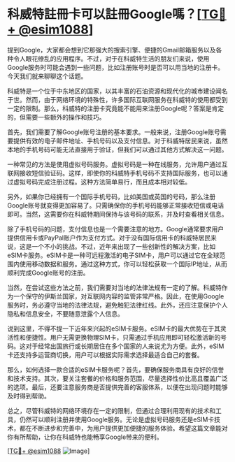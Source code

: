 # 科威特註冊卡可以註冊Google嗎？[[TG💪+ @esim1088](https://t.me/s/esim1088)]

提到Google，大家都会想到它那强大的搜索引擎、便捷的Gmail邮箱服务以及各种令人眼花缭乱的应用程序。不过，对于在科威特生活的朋友们来说，使用Google服务时可能会遇到一些问题，比如注册账号时是否可以用当地的注册卡。今天我们就来聊聊这个话题。

科威特是一个位于中东地区的国家，以其丰富的石油资源和现代化的城市建设闻名于世。然而，由于网络环境的特殊性，许多国际互联网服务在科威特的使用都受到一定的限制。那么，科威特的注册卡究竟能不能用来注册Google呢？答案是肯定的，但需要一些额外的操作和技巧。

首先，我们需要了解Google账号注册的基本要求。一般来说，注册Google账号需要提供有效的电子邮件地址、手机号码以及支付信息。对于科威特居民来说，虽然本地的手机号码可能无法直接用于验证，但我们可以通过其他方式解决这一问题。

一种常见的方法是使用虚拟号码服务。虚拟号码是一种在线服务，允许用户通过互联网接收短信验证码。这样，即使你的科威特手机号码不支持国际服务，也可以通过虚拟号码完成注册过程。这种方法简单易行，而且成本相对较低。

另外，如果你已经拥有一个国际手机号码，比如美国或英国的号码，那么注册Google账号就变得更加容易了。只需确保你的手机号码能够正常接收短信或电话即可。当然，这需要你在科威特期间保持与该号码的联系，并及时查看相关信息。

除了手机号码的问题，支付信息也是一个需要注意的地方。Google通常要求用户提供信用卡或PayPal账户作为支付方式。对于没有国际信用卡的科威特居民来说，这是一个不小的挑战。不过，近年来出现了一些创新性的解决方案，比如eSIM卡服务。eSIM卡是一种可远程激活的电子SIM卡，用户可以通过它在全球范围内使用移动数据和服务。通过这种方式，你可以轻松获取一个国际IP地址，从而顺利完成Google账号的注册。

当然，在尝试这些方法之前，我们需要对当地的法律法规有一定的了解。科威特作为一个保守的伊斯兰国家，对互联网内容的监管非常严格。因此，在使用Google服务时，务必遵守当地的法律法规，避免触犯法律红线。此外，还应注意保护个人隐私和信息安全，不要随意泄露个人信息。

说到这里，不得不提一下近年来兴起的eSIM卡服务。eSIM卡的最大优势在于其灵活性和便捷性。用户无需更换物理SIM卡，只需通过手机应用即可轻松激活新的号码。这对于经常出国旅行或长期居住在多个国家的人来说尤为方便。此外，eSIM卡还支持多运营商切换，用户可以根据实际需求选择最适合自己的套餐。

那么，如何选择一款合适的eSIM卡服务呢？首先，要确保服务商具有良好的信誉和技术支持。其次，要关注套餐的价格和服务范围，尽量选择性价比高且覆盖广泛的选项。最后，还要注意服务商是否提供完善的客服体系，以便在出现问题时能够及时得到帮助。

总之，尽管科威特的网络环境存在一定的限制，但通过合理利用现有的技术和工具，仍然可以顺利注册并使用Google服务。无论是虚拟号码服务还是eSIM卡技术，都在不断进步和完善中，为用户提供更加便捷的服务体验。希望这篇文章能对你有所帮助，让你在科威特也能畅享Google带来的便利。

[[TG💪+ @esim1088](https://t.me/s/esim1088) ![Image](https://i.postimg.cc/4NQfJmqS/Snipaste-2025-05-13-00-14-12.png)]
